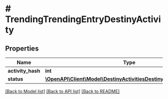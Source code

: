 # # TrendingTrendingEntryDestinyActivity

## Properties

Name | Type | Description | Notes
------------ | ------------- | ------------- | -------------
**activity_hash** | **int** |  | [optional]
**status** | [**\OpenAPI\Client\Model\DestinyActivitiesDestinyPublicActivityStatus**](DestinyActivitiesDestinyPublicActivityStatus.md) |  | [optional]

[[Back to Model list]](../../README.md#models) [[Back to API list]](../../README.md#endpoints) [[Back to README]](../../README.md)
